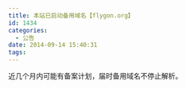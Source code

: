 ```yaml
---
title: 本站已启动备用域名【flygon.org】
id: 1434
categories:
  - 公告
date: 2014-09-14 15:40:31
tags:
---
```


近几个月内可能有备案计划，届时备用域名不停止解析。